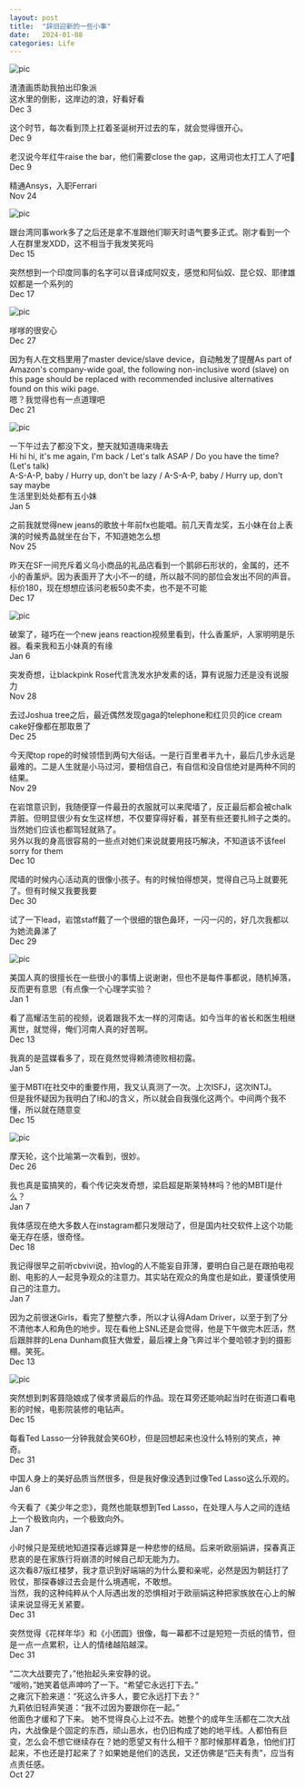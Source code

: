 ```yaml
---
layout: post
title:  "辞旧迎新的一些小事"
date:   2024-01-08
categories: Life
---
```

![pic](/image/new_year_1.jpg)

​渣渣画质助我拍出印象派\
这水里的倒影，这岸边的浪，好看好看\
Dec 3

这个时节，每次看到顶上扛着圣诞树开过去的车，就会觉得很开心。\
Dec 9

老汉说今年红牛raise the bar，他们需要close the gap，这用词也太打工人了吧🤣\
Dec 9

精通Ansys，入职Ferrari\
Nov 24

![pic](/image/new_year_2.png)

跟台湾同事work多了之后还是拿不准跟他们聊天时语气要多正式。刚才看到一个人在群里发XDD，这不相当于我发笑死吗\
Dec 15

突然想到一个印度同事的名字可以音译成阿奴支，感觉和阿仙奴、昆仑奴、耶律雄奴都是一个系列的\
Dec 17

![pic](/image/new_year_3.png)

嗲嗲的很安心\
Dec 27

因为有人在文档里用了master device/slave device，自动触发了提醒As part of Amazon's company-wide goal, the following non-inclusive word (slave) on this page should be replaced with recommended inclusive alternatives found on this wiki page.\
嗯？我觉得也有一点道理吧\
Dec 21

![pic](/image/new_year_4.jpg)

一下午过去了都没下文，整天就知道嗨来嗨去\
Hi hi hi, it's me again, I'm back / Let's talk ASAP / Do you have the time?\
(Let's talk)\
A-S-A-P, baby / Hurry up, don't be lazy / A-S-A-P, baby / Hurry up, don't say maybe\
生活里到处处都有五小妹\
Jan 5

之前我就觉得new jeans的歌放十年前fx也能唱。前几天青龙奖，五小妹在台上表演的时候秀晶就坐在台下，不知道她怎么想\
Nov 25

昨天在SF一间充斥着义乌小商品的礼品店看到一个鹅卵石形状的，金属的，还不小的香薰炉。因为表面开了大小不一的缝，所以敲不同的部位会发出不同的声音。标价180，现在想想应该问老板50卖不卖，也不是不可能\
Dec 17

![pic](/image/new_year_5.jpg)

破案了，碰巧在一个new jeans reaction视频里看到，什么香薰炉，人家明明是乐器。看来我和五小妹真的有缘\
Jan 6

突发奇想，让blackpink Rose代言洗发水护发素的话，算有说服力还是没有说服力\
Nov 28

去过Joshua tree之后，最近偶然发现gaga的telephone和红贝贝的ice cream cake好像都在那取景了\
Dec 25

今天爬top rope的时候领悟到两句大俗话。一是行百里者半九十，最后几步永远是最难的。二是人生就是小马过河，要相信自己，有自信和没自信绝对是两种不同的结果。\
Nov 29

在岩馆意识到，我随便穿一件最丑的衣服就可以来爬墙了，反正最后都会被chalk弄脏。但明显很少有女生这样想，不仅要穿得好看，甚至有些还要扎辫子之类的。当然她们应该也都驾轻就熟了。\
另外以我的身高很容易的一些点对她们来说就要用技巧解决，不知道该不该feel sorry for them\
Dec 10

爬墙的时候内心活动真的很像小孩子。有的时候怕得想哭，觉得自己马上就要死了。但有时候又我要我要\
Dec 30

试了一下lead，岩馆staff戴了一个很细的银色鼻环，一闪一闪的，好几次我都以为她流鼻涕了\
Dec 29

![pic](/image/new_year_6.jpg)

美国人真的很擅长在一些很小的事情上说谢谢，但也不是每件事都说，随机掉落，反而更有意思（有点像一个心理学实验？\
Jan 1


看了高耀洁生前的视频，说着跟我不太一样的河南话。如今当年的省长和医生相继离世，就觉得，俺们河南人真的好苦啊。\
Dec 13

我真的是蓝媒看多了，现在竟然觉得赖清德败相初露。\
Jan 5

鉴于MBTI在社交中的重要作用，我又认真测了一次。上次ISFJ，这次INTJ。\
但是我怀疑因为我明白了I和J的含义，所以就会自我强化这两个。中间两个我不懂，所以就在随意变\
Dec 15

![pic](/image/new_year_7.jpg)

摩天轮，这个比喻第一次看到，很妙。\
Dec 26

我也真是蛮搞笑的，看个传记突发奇想，梁启超是斯莱特林吗？他的MBTI是什么？\
Jan 7

我体感现在绝大多数人在instagram都只发限动了，但是国内社交软件上这个功能毫无存在感，很奇怪。\
Dec 18

我记得很早之前听cbvivi说，拍vlog的人不能妄自菲薄，要明白自己是在跟拍电视剧、电影的人一起竞争观众的注意力。其实站在观众的角度也是如此，要谨慎使用自己的注意力。\
Jan 7

因为之前很迷Girls，看完了整整六季，所以才认得Adam Driver，以至于到了分不清他本人和角色的地步。现在看他上SNL还是会觉得，他是下午做完木匠活，然后跟胖胖的Lena Dunham疯狂大做爱，最后裸上身飞奔过半个曼哈顿才到的摄影棚。笑死。\
Dec 13

![pic](/image/new_year_8.jpg)

突然想到刺客聂隐娘成了侯孝贤最后的作品。现在耳旁还能响起当时在街道口看电影的时候，电影院装修的电钻声。\
Dec 15

每看Ted Lasso一分钟我就会笑60秒，但是回想起来也没什么特别的笑点，神奇。\
Dec 31

中国人身上的美好品质当然很多，但是我好像没遇到过像Ted Lasso这么乐观的。\
Jan 6

今天看了《美少年之恋》，竟然也能联想到Ted Lasso，在处理人与人之间的连结上一个极致向内，一个极致向外。\
Jan 7

小时候只是笼统地知道探春远嫁算是一种悲惨的结局。后来听欧丽娟讲，探春真正悲哀的是在家族行将崩溃的时候自己却无能为力。\
这次看87版红楼梦，我才意识到好端端的为什么要和亲呢，必然是因为朝廷打了败仗，那探春嫁过去会是什么境遇呢，不敢想。\
当然，我的这种纯粹从个人际遇出发的恐惧相对于欧丽娟这种把家族放在心上的解读来说显得无关紧要。\
Dec 31

突然觉得《花样年华》和《小团圆》很像，每一幕都不过是短短一页纸的情节，但是一点一点累积，让人的情绪越陷越深。\
Dec 31

“二次大战要完了，”他抬起头来安静的说。\
“嗳哟，”她笑着低声呻吟了一下。“希望它永远打下去。”\
之雍沉下脸来道：“死这么许多人，要它永远打下去？”\
九莉依旧轻声笑道：“我不过因为要跟你在一起。”\
他面色才缓和了下来。
她不觉得良心上过不去。她整个的成年生活都在二次大战内，大战像是个固定的东西，顽山恶水，也仍旧构成了她的地平线。人都怕有巨变，怎么会不想它继续存在？她的愿望又有什么相干？那时候那样着急，怕他们打起来，不也还是打起来了？如果她是他们的选民，又还仿佛是“匹夫有责”，应当有点责任感。\
Oct 27





